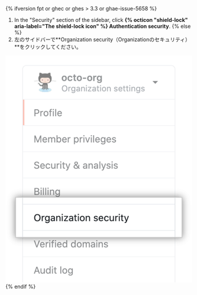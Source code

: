 {% ifversion fpt or ghec or ghes > 3.3 or ghae-issue-5658 %}
1. In the "Security" section of the sidebar, click **{% octicon "shield-lock" aria-label="The shield-lock icon" %} Authentication security**.
{% else  %}
1. 左のサイドバーで**Organization security（Organizationのセキュリティ）**をクリックしてください。

 ![Organizationのセキュリティ設定](/assets/images/help/organizations/org-security-settings-tab.png)
{% endif %}

